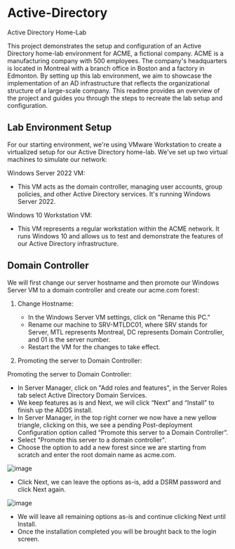 # Active-Directory
Active Directory Home-Lab

This project demonstrates the setup and configuration of an Active Directory home-lab environment for ACME, a fictional company. ACME is a manufacturing company with 500 employees. The company's headquarters is located in Montreal with a branch office in Boston and a factory in Edmonton. By setting up this lab environment, we aim to showcase the implementation of an AD infrastructure that reflects the organizational structure of a large-scale company. This readme provides an overview of the project and guides you through the steps to recreate the lab setup and configuration.

## Lab Environment Setup
For our starting environment, we're using VMware Workstation to create a virtualized setup for our Active Directory home-lab. We've set up two virtual machines to simulate our network:


Windows Server 2022 VM:
- This VM acts as the domain controller, managing user accounts, group policies, and other Active Directory services. It's running Windows Server 2022.

Windows 10 Workstation VM:
- This VM represents a regular workstation within the ACME network. It runs Windows 10 and allows us to test and demonstrate the features of our Active Directory infrastructure.


## Domain Controller

We will first change our server hostname and then promote our Windows Server VM to a domain controller and create our acme.com forest:

1. Change Hostname:
   - In the Windows Server VM settings, click on "Rename this PC."
   - Rename our machine to SRV-MTLDC01, where SRV stands for Server, MTL represents Montreal, DC represents Domain Controller, and 01 is the server number.
   - Restart the VM for the changes to take effect.

2. Promoting the server to Domain Controller:
    

Promoting the server to Domain Controller:
- In Server Manager, click on "Add roles and features", in the Server Roles tab select Active Directory Domain Services.
- We keep features as is and Next, we will click “Next” and “Install” to finish up the ADDS install. 
- In Server Manager, in the top right corner we now have a new yellow triangle, clicking on this, we see a pending Post-deployment Configuration option called “Promote this server to a Domain Controller”.
- Select "Promote this server to a domain controller".
- Choose the option to add a new forest since we are starting from scratch and enter the root domain name as acme.com.

![image](https://github.com/gf500/Active-Directory/assets/121585575/015735d6-0afa-4020-8acb-db2543e39579)

- Click Next, we can leave the options as-is, add a DSRM password and click Next again.

![image](https://github.com/gf500/Active-Directory/assets/121585575/9180c4a6-bb25-4008-94a2-e9b82b090f5c)

- We will leave all remaining options as-is and continue clicking Next until Install.
- Once the installation completed you will be brought back to the login screen.

